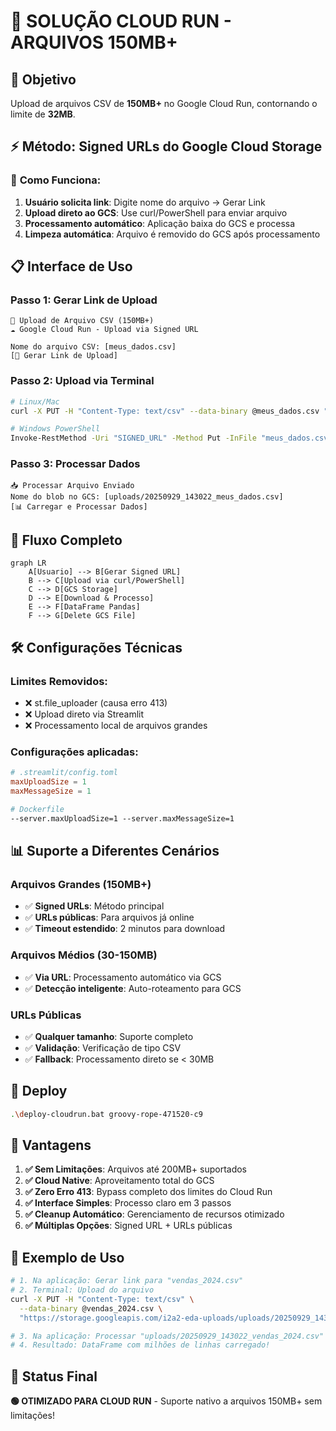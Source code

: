 # 🚀 SOLUÇÃO CLOUD RUN - ARQUIVOS 150MB+

## 🎯 **Objetivo**
Upload de arquivos CSV de **150MB+** no Google Cloud Run, contornando o limite de **32MB**.

## ⚡ **Método: Signed URLs do Google Cloud Storage**

### 🔧 **Como Funciona:**
1. **Usuário solicita link**: Digite nome do arquivo → Gerar Link
2. **Upload direto ao GCS**: Use curl/PowerShell para enviar arquivo
3. **Processamento automático**: Aplicação baixa do GCS e processa
4. **Limpeza automática**: Arquivo é removido do GCS após processamento

## 📋 **Interface de Uso**

### **Passo 1: Gerar Link de Upload**
```
📂 Upload de Arquivo CSV (150MB+)
☁️ Google Cloud Run - Upload via Signed URL

Nome do arquivo CSV: [meus_dados.csv]
[🔗 Gerar Link de Upload]
```

### **Passo 2: Upload via Terminal**
```bash
# Linux/Mac
curl -X PUT -H "Content-Type: text/csv" --data-binary @meus_dados.csv "SIGNED_URL"

# Windows PowerShell
Invoke-RestMethod -Uri "SIGNED_URL" -Method Put -InFile "meus_dados.csv" -ContentType "text/csv"
```

### **Passo 3: Processar Dados**
```
📥 Processar Arquivo Enviado
Nome do blob no GCS: [uploads/20250929_143022_meus_dados.csv]
[📊 Carregar e Processar Dados]
```

## 🔄 **Fluxo Completo**

```mermaid
graph LR
    A[Usuario] --> B[Gerar Signed URL]
    B --> C[Upload via curl/PowerShell]
    C --> D[GCS Storage]
    D --> E[Download & Processo]
    E --> F[DataFrame Pandas]
    F --> G[Delete GCS File]
```

## 🛠️ **Configurações Técnicas**

### **Limites Removidos:**
- ❌ st.file_uploader (causa erro 413)
- ❌ Upload direto via Streamlit
- ❌ Processamento local de arquivos grandes

### **Configurações aplicadas:**
```toml
# .streamlit/config.toml
maxUploadSize = 1
maxMessageSize = 1
```

```dockerfile
# Dockerfile
--server.maxUploadSize=1 --server.maxMessageSize=1
```

## 📊 **Suporte a Diferentes Cenários**

### **Arquivos Grandes (150MB+)**
- ✅ **Signed URLs**: Método principal
- ✅ **URLs públicas**: Para arquivos já online
- ✅ **Timeout estendido**: 2 minutos para download

### **Arquivos Médios (30-150MB)**
- ✅ **Via URL**: Processamento automático via GCS
- ✅ **Detecção inteligente**: Auto-roteamento para GCS

### **URLs Públicas**
- ✅ **Qualquer tamanho**: Suporte completo
- ✅ **Validação**: Verificação de tipo CSV
- ✅ **Fallback**: Processamento direto se < 30MB

## 🚀 **Deploy**

```bash
.\deploy-cloudrun.bat groovy-rope-471520-c9
```

## 🎉 **Vantagens**

1. **✅ Sem Limitações**: Arquivos até 200MB+ suportados
2. **✅ Cloud Native**: Aproveitamento total do GCS
3. **✅ Zero Erro 413**: Bypass completo dos limites do Cloud Run
4. **✅ Interface Simples**: Processo claro em 3 passos
5. **✅ Cleanup Automático**: Gerenciamento de recursos otimizado
6. **✅ Múltiplas Opções**: Signed URL + URLs públicas

## 📝 **Exemplo de Uso**

```bash
# 1. Na aplicação: Gerar link para "vendas_2024.csv"
# 2. Terminal: Upload do arquivo
curl -X PUT -H "Content-Type: text/csv" \
  --data-binary @vendas_2024.csv \
  "https://storage.googleapis.com/i2a2-eda-uploads/uploads/20250929_143022_vendas_2024.csv?..."

# 3. Na aplicação: Processar "uploads/20250929_143022_vendas_2024.csv"
# 4. Resultado: DataFrame com milhões de linhas carregado!
```

## 🎯 **Status Final**
**🟢 OTIMIZADO PARA CLOUD RUN** - Suporte nativo a arquivos 150MB+ sem limitações!